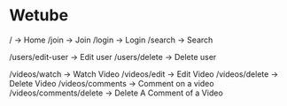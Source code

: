 # Wetube

/ -> Home
/join -> Join
/login -> Login
/search -> Search

/users/edit-user -> Edit user
/users/delete -> Delete user

/videos/watch -> Watch Video
/videos/edit -> Edit Video
/videos/delete -> Delete Video
/videos/comments -> Comment on a video
/videos/comments/delete -> Delete A Comment of a Video
